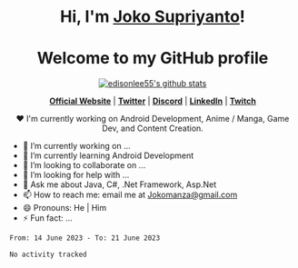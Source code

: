 <h1 align="center">Hi, I'm <a href="https://www.google.com">Joko Supriyanto</a>!</h1>
<h1 align="center">Welcome to my GitHub profile</h1>

<p align="center">
  <a href="https://github.com/jokomanza"><img src="https://github-readme-stats.vercel.app/api?username=jokomanza&hide_border=true&show_icons=true" alt="edisonlee55's github stats"></a>
</p>

<p align="center">
  <strong><a href="https://www.google.com">Official Website</a></strong> |
  <strong><a href="https://twitter.com/jokomanza">Twitter</a></strong> |
  <strong><a href="https://discord.gg/nYXzaUS">Discord</a></strong> |
  <strong><a href="https://www.linkedin.com/in/jokomanza">LinkedIn</a></strong> |
  <strong><a href="https://www.twitch.tv/jokomanza">Twitch</a></strong>
</p>

<p align="center">❤ I'm currently working on Android Development, Anime / Manga, Game Dev, and Content Creation.</p>

- 🔭 I’m currently working on ...
- 🌱 I’m currently learning Android Development
- 👯 I’m looking to collaborate on ...
- 🤔 I’m looking for help with ...
- 💬 Ask me about Java, C#, .Net Framework, Asp.Net
- 📫 How to reach me: email me at Jokomanza@gmail.com
- 😄 Pronouns: He | Him
- ⚡ Fun fact: ...

<!--START_SECTION:waka-->

```txt
From: 14 June 2023 - To: 21 June 2023

No activity tracked
```

<!--END_SECTION:waka-->
